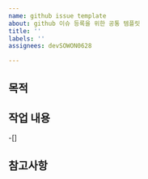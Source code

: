```yaml
---
name: github issue template
about: github 이슈 등록을 위한 공통 템플릿
title: ''
labels: ''
assignees: devSOWON0628

---
```


## 목적
> 
## 작업 내용
-[]
## 참고사항
